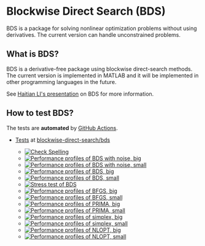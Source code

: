 # Blockwise Direct Search (BDS)

BDS is a package for solving nonlinear optimization problems without using derivatives. The current version can handle unconstrained problems. 

## What is BDS?

BDS is a derivative-free package using blockwise direct-search methods. The current version is implemented in MATLAB and it will be implemented in other programming languages in the future.

See [Haitian LI's presentation](https://lht97.github.io/documents/ICNONLA2023.pdf) on BDS for more information.

## How to test BDS?
The tests are **automated** by
[GitHub Actions](https://docs.github.com/en/actions). 

- [Tests](https://github.com/blockwise-direct-search/bds/actions) at [blockwise-direct-search/bds](https://github.com/blockwise-direct-search/bds/)

    - [![Check Spelling](https://github.com/blockwise-direct-search/bds/actions/workflows/spelling.yml/badge.svg)](https://github.com/blockwise-direct-search/bds/actions/workflows/spelling.yml)
    - [![Performance profiles of BDS with noise, big](https://github.com/blockwise-direct-search/bds/actions/workflows/profile_big_noise.yml/badge.svg)](https://github.com/blockwise-direct-search/bds/actions/workflows/profile_big_noise.yml)
    - [![Performance profiles of BDS with noise, small](https://github.com/blockwise-direct-search/bds/actions/workflows/profile_small_noise.yml/badge.svg)](https://github.com/blockwise-direct-search/bds/actions/workflows/profile_small_noise.yml)
    - [![Performance profiles of BDS, big](https://github.com/blockwise-direct-search/bds/actions/workflows/profile_big.yml/badge.svg)](https://github.com/blockwise-direct-search/bds/actions/workflows/profile_big.yml)
    - [![Performance profiles of BDS, small](https://github.com/blockwise-direct-search/bds/actions/workflows/profile_small.yml/badge.svg)](https://github.com/blockwise-direct-search/bds/actions/workflows/profile_small.yml)
    - [![Stress test of BDS](https://github.com/blockwise-direct-search/bds/actions/workflows/stress_test.yml/badge.svg)](https://github.com/blockwise-direct-search/bds/actions/workflows/stress_test.yml)
    - [![Performance profiles of BFGS, big](https://github.com/blockwise-direct-search/bds/actions/workflows/profile_bfgs_big.yml/badge.svg)](https://github.com/blockwise-direct-search/bds/actions/workflows/profile_bfgs_big.yml)
    - [![Performance profiles of BFGS, small](https://github.com/blockwise-direct-search/bds/actions/workflows/profile_bfgs_small.yml/badge.svg)](https://github.com/blockwise-direct-search/bds/actions/workflows/profile_bfgs_small.yml)
    - [![Performance profiles of PRIMA, big](https://github.com/blockwise-direct-search/bds/actions/workflows/profile_prima_big.yml/badge.svg)](https://github.com/blockwise-direct-search/bds/actions/workflows/profile_prima_big.yml)
    - [![Performance profiles of PRIMA, small](https://github.com/blockwise-direct-search/bds/actions/workflows/profile_prima_small.yml/badge.svg)](https://github.com/blockwise-direct-search/bds/actions/workflows/profile_prima_small.yml)
    - [![Performance profiles of simplex, big](https://github.com/blockwise-direct-search/bds/actions/workflows/profile_simplex_big.yml/badge.svg)](https://github.com/blockwise-direct-search/bds/actions/workflows/profile_simplex_big.yml)
    - [![Performance profiles of simplex, small](https://github.com/blockwise-direct-search/bds/actions/workflows/profile_simplex_small.yml/badge.svg)](https://github.com/blockwise-direct-search/bds/actions/workflows/profile_simplex_small.yml)
    - [![Performance profiles of NLOPT, big](https://github.com/blockwise-direct-search/bds/actions/workflows/profile_nlopt_big.yml/badge.svg)](https://github.com/blockwise-direct-search/bds/actions/workflows/profile_nlopt_big.yml)
    - [![Performance profiles of NLOPT, small](https://github.com/blockwise-direct-search/bds/actions/workflows/profile_nlopt_small.yml/badge.svg)](https://github.com/blockwise-direct-search/bds/actions/workflows/profile_nlopt_small.yml)